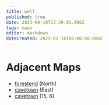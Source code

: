 ```yaml
---
title: well
published: true
date: 2023-09-10T22:39:01.000Z
tags: maps
editor: markdown
dateCreated: 2023-02-16T00:00:00.000Z
---
```



# Adjacent Maps
 * [forestend](/maps/forestend) (North)
 * [cavetown](/maps/cavetown) (East)
 * [cavetown](/maps/cavetown) (15, 6)
